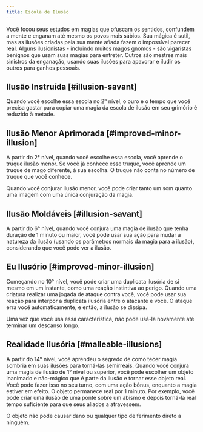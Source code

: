 ```yaml
---
title: Escola de Ilusão
---
```


Você focou seus estudos em magias que ofuscam os sentidos, confundem a mente e enganam até mesmo os povos mais sábios. Sua mágica é sutil, mas as ilusões criadas pela sua mente afiada fazem o impossível parecer real. Alguns ilusionistas - incluindo muitos magos gnomos - são vigaristas benignos que usam suas magias para entreter. Outros são mestres mais sinistros da enganação, usando suas ilusões para apavorar e iludir os outros para ganhos pessoais.

## Ilusão Instruída [#illusion-savant]

Quando você escolhe essa escola no 2° nível, o ouro e o tempo que você precisa gastar para copiar uma magia da escola de ilusão em seu grimório é reduzido à metade.

## Ilusão Menor Aprimorada [#improved-minor-illusion]

A partir do 2° nível, quando você escolhe essa escola, você aprende o truque ilusão menor. Se você já conhece esse truque, você aprende um truque de mago diferente, à sua escolha. O truque não conta no número de truque que você conhece.

Quando você conjurar ilusão menor, você pode criar tanto um som quanto uma imagem com uma única conjuração da magia.

## Ilusão Moldáveis [#illusion-savant]

A partir do 6° nível, quando você conjura uma magia de ilusão que tenha duração de 1 minuto ou maior, você pode usar sua ação para mudar a natureza da ilusão (usando os parâmetros normais da magia para a ilusão), considerando que você pode ver a ilusão.

## Eu Ilusório [#improved-minor-illusion]

Começando no 10° nível, você pode criar uma duplicata ilusória de si mesmo em um instante, como uma reação instintiva ao perigo. Quando uma criatura realizar uma jogada de ataque contra você, você pode usar sua reação para interpor a duplicata ilusória entre o atacante e você. O ataque erra você automaticamente, e então, a ilusão se dissipa.

Uma vez que você usa essa característica, não pode usá-la novamente até terminar um descanso longo.

## Realidade Ilusória [#malleable-illusions]

A partir do 14° nível, você aprendeu o segredo de como tecer magia sombria em suas ilusões para torná-las semirreais. Quando você conjura uma magia de ilusão de 1° nível ou superior, você pode escolher um objeto inanimado e não-mágico que é parte da ilusão e tornar esse objeto real. Você pode fazer isso no seu turno, com uma ação bônus, enquanto a magia estiver em efeito. O objeto permanece real por 1 minuto. Por exemplo, você pode criar uma ilusão de uma ponte sobre um abismo e depois torná-la real tempo suficiente para que seus aliados a atravessem.

O objeto não pode causar dano ou qualquer tipo de ferimento direto a ninguém.
